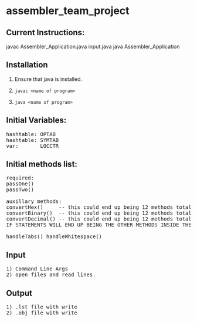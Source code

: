 # assembler_team_project

## Current Instructions:
javac Assembler_Application.java input.java 
java Assembler_Application

## Installation

1) Ensure that java is installed.

1) `javac <name of program>`
2) `java <name of program>`

## Initial Variables:
<pre>
hashtable: OPTAB
hashtable: SYMTAB
var:       LOCCTR
</pre>
## Initial methods list:
<pre>
required:
passOne()
passTwo()

auxillary methods:
convertHex()     -- this could end up being 12 methods total
convertBinary()  -- this could end up being 12 methods total
convertDecimal() -- this could end up being 12 methods total
IF STATEMENTS WILL END UP BEING THE OTHER METHODS INSIDE THESE METHODS.

handleTabs() handleWhitespace()
</pre>

## Input
<pre>
1) Command Line Args
2) open files and read lines.
</pre>
## Output
<pre>
1) .lst file with write
2) .obj file with write
</pre>
